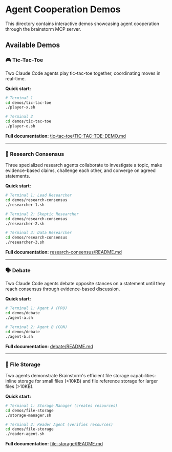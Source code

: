 # Agent Cooperation Demos

This directory contains interactive demos showcasing agent cooperation through the brainstorm MCP server.

## Available Demos

### 🎮 Tic-Tac-Toe

Two Claude Code agents play tic-tac-toe together, coordinating moves in real-time.

**Quick start:**
```bash
# Terminal 1
cd demos/tic-tac-toe
./player-x.sh

# Terminal 2
cd demos/tic-tac-toe
./player-o.sh
```

**Full documentation:** [tic-tac-toe/TIC-TAC-TOE-DEMO.md](./tic-tac-toe/TIC-TAC-TOE-DEMO.md)

---

### 🔬 Research Consensus

Three specialized research agents collaborate to investigate a topic, make evidence-based claims, challenge each other, and converge on agreed statements.

**Quick start:**
```bash
# Terminal 1: Lead Researcher
cd demos/research-consensus
./researcher-1.sh

# Terminal 2: Skeptic Researcher
cd demos/research-consensus
./researcher-2.sh

# Terminal 3: Data Researcher
cd demos/research-consensus
./researcher-3.sh
```

**Full documentation:** [research-consensus/README.md](./research-consensus/README.md)

---

### 🗣️ Debate

Two Claude Code agents debate opposite stances on a statement until they reach consensus through evidence-based discussion.

**Quick start:**
```bash
# Terminal 1: Agent A (PRO)
cd demos/debate
./agent-a.sh

# Terminal 2: Agent B (CON)
cd demos/debate
./agent-b.sh
```

**Full documentation:** [debate/README.md](./debate/README.md)

---

### 📁 File Storage

Two agents demonstrate Brainstorm's efficient file storage capabilities: inline storage for small files (<10KB) and file reference storage for larger files (>10KB).

**Quick start:**
```bash
# Terminal 1: Storage Manager (creates resources)
cd demos/file-storage
./storage-manager.sh

# Terminal 2: Reader Agent (verifies resources)
cd demos/file-storage
./reader-agent.sh
```

**Full documentation:** [file-storage/README.md](./file-storage/README.md)
